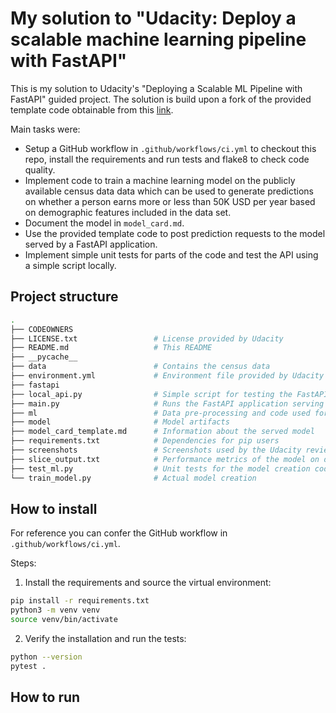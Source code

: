 # My solution to "Udacity: Deploy a scalable machine learning pipeline with FastAPI"

This is my solution to Udacity's "Deploying a Scalable ML Pipeline with FastAPI" guided project.
The solution is build upon a fork of the provided template code obtainable 
from this [link](https://github.com/udacity/Deploying-a-Scalable-ML-Pipeline-with-FastAPI).

Main tasks were:
* Setup a GitHub workflow in `.github/workflows/ci.yml` to checkout this repo, install the requirements and run tests 
and flake8 to check code quality.
* Implement code to train a machine learning model on the publicly available census data
data which can be used to generate predictions on whether a person earns more or less than 50K USD per year based on 
demographic features included in the data set.
* Document the model in `model_card.md`.
* Use the provided template code to post prediction requests to the model served by a FastAPI application.
* Implement simple unit tests for parts of the code and test the API using a simple script locally.

## Project structure

```bash
.
├── CODEOWNERS
├── LICENSE.txt                 # License provided by Udacity
├── README.md                   # This README
├── __pycache__
├── data                        # Contains the census data
├── environment.yml             # Environment file provided by Udacity
├── fastapi
├── local_api.py                # Simple script for testing the FastAPI application
├── main.py                     # Runs the FastAPI application serving prediction requests
├── ml                          # Data pre-processing and code used for model creation
├── model                       # Model artifacts
├── model_card_template.md      # Information about the served model
├── requirements.txt            # Dependencies for pip users
├── screenshots                 # Screenshots used by the Udacity reviewers
├── slice_output.txt            # Performance metrics of the model on data slices
├── test_ml.py                  # Unit tests for the model creation code
└── train_model.py              # Actual model creation
```

## How to install

For reference you can confer the GitHub workflow in `.github/workflows/ci.yml`.

Steps:

1. Install the requirements and source the virtual environment:

```bash
pip install -r requirements.txt
python3 -m venv venv
source venv/bin/activate
```

2. Verify the installation and run the tests:

```bash
python --version
pytest .
```

## How to run

